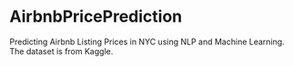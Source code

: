 # AirbnbPricePrediction
Predicting Airbnb Listing Prices in NYC using NLP and Machine Learning. The dataset is from Kaggle.
